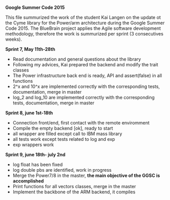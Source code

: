 **Google Summer Code 2015**

This file summurized the work of the student Kai Langen on the update ot the Cyme library for the Power/arm architecture 
during the Google Summer Code 2015. The BlueBrain project applies the Agile software development methodology, therefore
the work is summurized per sprint (3 consecutives weeks).

**Sprint 7, May 11th-28th**
  - Read documentation and general questions about the library
  - Following my advices, Kai prepared the backend and modify the trait classes
  - The Power infrastructure back end is ready, API and assert(false) in all functions
  - 2^x and 10^x are implemented correctly with the corresponding tests, documentation, merge in master
  - log_2 and log_10 are implemented correctly with the corresponding tests, documentation, merge in master

**Sprint 8, june 1st-18th**
  - Connection front/end, first contact with the remote enviromment 
  - Compile the empty backend [ok], ready to start
  - all wrapper are filled except call to IBM mass library
  - all tests work except tests related to log and exp
  - exp wrappers work

**Sprint 9, june 18th- july 2nd**
  - log float has been fixed
  - log double pbs are identified, work in progress
  - Merge the Power7/8 in the master, **the main objective of the GGSC is accomplished**
  - Print functions for all vectors classes, merge in the master
  - Implement the backbone of the ARM backend, it compiles
